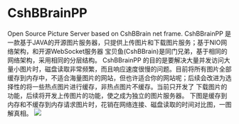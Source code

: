 CshBBrainPP
===========

Open Source Picture Server based on CshBBrain net frame.
CshBBrainPP 是一款基于JAVA的开源图片服务器，只提供上传图片和下载图片服务；基于NIO网络架构，和开源WebSocket服务器 宝贝鱼(CshBBrain)是同门兄弟，基于相同的网络架构，采用相同的分层结构。
CshBBrainPP 的目的是要解决大量并发访问大量小图片时，磁盘读取非常频繁，而且响应速度很慢的问题。目前将所有图片全部缓存到内存中，不适合海量图片的网站，但也许适合你的网站呢；后续会改进为选择性的将一些热点图片进行缓存，非热点图片不缓存。当前只开发了
下载图片的功能，后续将开发上传图片的功能，使之成为独立的图片服务器。
下图是缓存到内存和不缓存到内存请求图片时，花销在网络连接、磁盘读取的时间对比图，一图解真相。
<img src="http://dl.iteye.com/upload/attachment/0080/2931/b793766e-448b-3252-b275-cbafdaf2040b.png"/>
